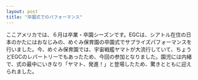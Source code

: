 ```yaml
---
layout: post
title: "卒園式でのパフォーマンス"
---
```


ここアメリカでは、６月は卒業・卒園シーズンです。EGCは、シアトル在住の日本のかたにはおなじみの、めぐみ保育園の卒園式でサプライズパフォーマンスを行いました。今、めぐみ保育園では、宇宙戦艦ヤマトが大流行していて、ちょうどEGCのレパートリーでもあったため、今回の参加となりました。園児には内緒で、式の最中にいきなり「ヤマト、発進！」と登場したため、驚きとともに迎えられました。
